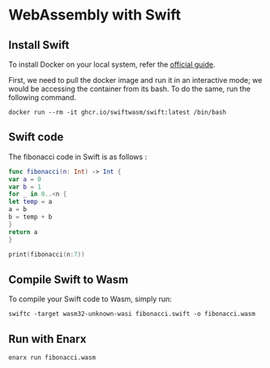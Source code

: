 # WebAssembly with Swift

## Install Swift

To install Docker on your local system, refer the [official guide](https://docs.docker.com/get-docker/).

First, we need to pull the docker image and run it in an interactive mode; we would be accessing the container from its bash. To do the same, run the following command.

```docker
docker run --rm -it ghcr.io/swiftwasm/swift:latest /bin/bash
```

## Swift code

The fibonacci code in Swift is as follows :

```swift
func fibonacci(n: Int) -> Int {
var a = 0
var b = 1
for _ in 0..<n {
let temp = a
a = b
b = temp + b
}
return a
}

print(fibonacci(n:7))
```

## Compile Swift to Wasm

To compile your Swift code to Wasm, simply run:

```
swiftc -target wasm32-unknown-wasi fibonacci.swift -o fibonacci.wasm
```

## Run with Enarx

```
enarx run fibonacci.wasm
```


